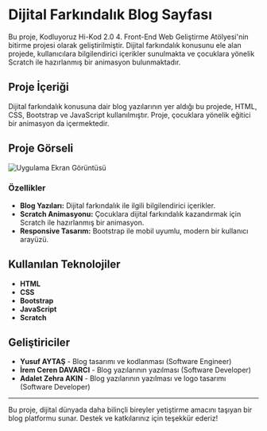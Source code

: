 # Dijital Farkındalık Blog Sayfası

Bu proje, Kodluyoruz Hi-Kod 2.0 4. Front-End Web Geliştirme Atölyesi'nin bitirme projesi olarak geliştirilmiştir. Dijital farkındalık konusunu ele alan projede, kullanıcılara bilgilendirici içerikler sunulmakta ve çocuklara yönelik Scratch ile hazırlanmış bir animasyon bulunmaktadır.

## Proje İçeriği

Dijital farkındalık konusuna dair blog yazılarının yer aldığı bu projede, HTML, CSS, Bootstrap ve JavaScript kullanılmıştır. Proje, çocuklara yönelik eğitici bir animasyon da içermektedir.

## Proje Görseli

![Uygulama Ekran Görüntüsü](https://github.com/yusufaytasss/mezun-projesi/blob/main/output.png)

### Özellikler

- **Blog Yazıları:** Dijital farkındalık ile ilgili bilgilendirici içerikler.
- **Scratch Animasyonu:** Çocuklara dijital farkındalık kazandırmak için Scratch ile hazırlanmış bir animasyon.
- **Responsive Tasarım:** Bootstrap ile mobil uyumlu, modern bir kullanıcı arayüzü.

## Kullanılan Teknolojiler

- **HTML**
- **CSS**
- **Bootstrap**
- **JavaScript**
- **Scratch**

## Geliştiriciler

- **Yusuf AYTAŞ** - Blog tasarımı ve kodlanması (Software Engineer)
- **İrem Ceren DAVARCI** - Blog yazılarının yazılması (Software Developer)
- **Adalet Zehra AKIN** - Blog yazılarının yazılması ve logo tasarımı (Software Developer)

---

Bu proje, dijital dünyada daha bilinçli bireyler yetiştirme amacını taşıyan bir blog platformu sunar. Destek ve katkılarınız için teşekkür ederiz!
